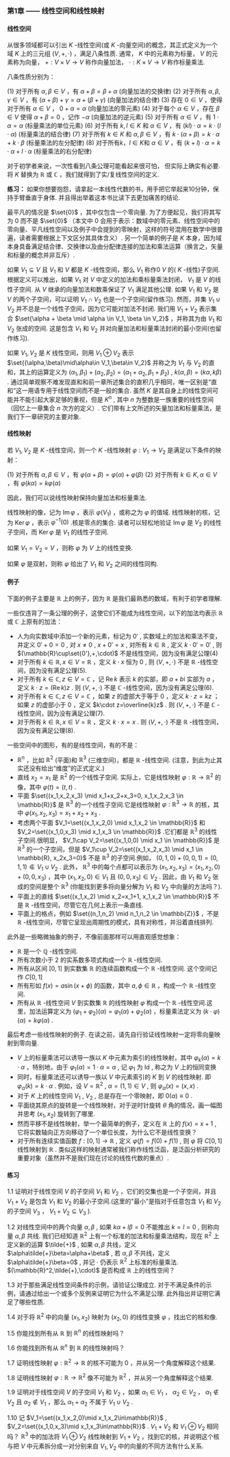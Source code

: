 ### 第1章 —— 线性空间和线性映射

#### 线性空间

从很多领域都可以引出 $K$ -线性空间(或 $K$ -向量空间)的概念，其正式定义为一个域 $K$ 上的三元组 $(V,+,\cdot)$ ，满足八条性质. 通常， $K$ 中的元素称为标量， $V$ 的元素称为向量， $+: V \times V \to V$ 称作向量加法， $\cdot: K \times V \to V$ 称作标量乘法.

八条性质分别为：

(1) 对于所有 $\alpha,\beta \in V$ ，有 $\alpha + \beta = \beta + \alpha$  (向量加法的交换律)
(2) 对于所有 $\alpha,\beta,\gamma \in V$ ，有 $(\alpha + \beta) + \gamma = \alpha + (\beta + \gamma)$  (向量加法的结合律)
(3) 存在 $0 \in V$ ，使得对于所有 $\alpha \in V$ ， $0 + \alpha = \alpha$  (向量加法的零元素)
(4) 对于每个 $\alpha \in V$ ，存在 $\beta \in V$ 使得 $\alpha + \beta = 0$ ，记作 $-\alpha$  (向量加法的逆元素)
(5) 对于所有 $\alpha \in V$ ，有 $1 \cdot \alpha = \alpha$  (标量乘法的单位元素)
(6) 对于所有 $k,l \in K$ 和 $\alpha \in V$ ，有 $(kl) \cdot \alpha = k \cdot (l \cdot \alpha)$  (标量乘法的结合律)
(7) 对于所有 $k \in K$ 和 $\alpha,\beta \in V$ ，有 $k \cdot (\alpha + \beta) = k \cdot \alpha + k \cdot \beta$  (标量乘法的左分配律)
(8) 对于所有$k，l \in K$和 $\alpha \in V$ ，有 $(k + l) \cdot \alpha = k \cdot \alpha + l \cdot \alpha$  (标量乘法的右分配律)

对于初学者来说，一次性看到八条公理可能看起来很可怕， 但实际上确实有必要. 将 $K$ 替换为 $\mathbb{R}$ 或 $\mathbb{C}$ ，我们就得到了实/复线性空间的定义.

**练习：** 如果你想要抱怨，请拿起一本线性代数的书，用手把它举起来10分钟，保持手臂垂直于身体. 并且得出举着这本书比读下去更加痛苦的结论.

最平凡的情况是 $\set{0}$ ，其中仅包含一个零向量. 为了方便起见，我们将其写为 $0$ 而不是 $\set{0}$ （本文中 $0$ 会用于表示：数域中的零元素、线性空间中的零向量、平凡线性空间以及例子中会提到的零映射，这样的符号混用在数学中很普遍，读者需要根据上下文区分其具体含义）. 另一个简单的例子是 $K$ 本身，因为域本身具备满足结合律、交换律以及由分配律连接的加法和乘法运算（换言之，矢量和标量的概念并非互斥）.

如果 $V_1 \subseteq V$ 且 $V_1$ 和 $V$ 都是 $K$ -线性空间，那么 $V_1$ 称作0 $V$ 的( $K$ -线性)子空间. 根据定义可以推出，如果 $V_1$ 对 $V$ 中定义的加法和乘标量乘法封闭， $V_1$ 是 $V$ 的线性子空间. 从 $V$ 继承的向量加法和数乘保证了 $V_1$ 满足其他公理. 如果 $V_1$ 和 $V_2$ 是 $V$ 的两个子空间，可以证明 $V_1 \cap V_2$ 也是一个子空间(留作练习). 然而，并集 $V_1 \cup V_2$ 并不总是一个线性子空间，因为它可能对加法不封闭. 我们用 $V_1 + V_2$ 表示集合 $\set{\alpha + \beta \mid \alpha \in V_1, \beta \in V_2}$ ，并称其为由 $V_1$ 和 $V_2$ 张成的空间. 这是包含 $V_1$ 和 $V_2$ 并对向量加法和标量乘法封闭的最小空间(也留作练习).

如果 $V_1,V_2$ 是 $K$ 线性空间，则用 $V_1\oplus V_2$ 表示 $\set{(\alpha,\beta)\mid\alpha\in V_1,\beta\in V_2}$ 并称之为 $V_1$ 与 $V_2$ 的直和，其上的运算定义为 $(\alpha_1,\beta_1)+(\alpha_2,\beta_2)=(\alpha_1+\alpha_2,\beta_1+\beta_2)$ ,  $k(\alpha,\beta)=(k\alpha,k\beta)$ . 通过简单观察不难发现直和和前一章所述集合的直积几乎相同，唯一区别是“直和”这一用语专用于线性空间而不是一般的集合. 虽然 $K$ 是其自身上的线性空间可能并不能引起大家足够的重视，但是 $K^n$ , 其中 $n$ 为整数是一族重要的线性空间（回忆上一章集合 $n$ 次方的定义）. 它们带有上文所述的矢量加法和标量乘法，是我们下一章研究的主要对象.

#### 线性映射

若 $V_1,V_2$ 是 $K$ -线性空间，则一个 $K$ -线性映射 $\varphi: V_1\to V_2$ 是满足以下条件的映射：

(1) 对于所有 $\alpha,\beta\in V$ ，有 $\varphi(\alpha+\beta)=\varphi(\alpha)+\varphi(\beta)$ 
(2) 对于所有 $k\in K,\alpha\in V$ ，有 $\varphi(k\alpha)=k\varphi(\alpha)$ 

因此，我们可以说线性映射保持向量加法和标量乘法.

线性映射的像，记为 $\mathrm{Im}\,\varphi$ ，表示 $\varphi(V_1)$ ，或称之为 $\varphi$ 的值域. 线性映射的核，记为 $\mathrm{Ker}\,\varphi$ ，表示 $\varphi^{-1}(0)$ .核是零点的集合. 读者可以轻松地验证 $\mathrm{Im}\,\varphi$ 是 $V_2$ 的线性子空间，而 $\mathrm{Ker}\,\varphi$ 是 $V_1$ 的线性子空间.

如果 $V_1=V_2=V$ ，则称 $\varphi$ 为 $V$ 上的线性变换.

如果 $\varphi$ 是双射，则称 $\varphi$ 给出了 $V_1$ 和 $V_2$ 之间的线性同构.

#### 例子

下面的例子主要是 $\mathbb{R}$ 上的例子，因为 $\mathbb{R}$ 是我们最熟悉的数域，有利于初学者理解.

一些仅违背了一条公理的例子，这使它们不能成为线性空间，以下的加法均表示 $\mathbb{R}$ 或 $\mathbb{C}$ 上原有的加法：

- 人为向实数域中添加一个新的元素，标记为  $0'$ , 实数域上的加法和乘法不变，并定义  $0'+0=0$ , 对  $x\ne 0$ ,  $x+0'=x$ , 对所有  $k\in\mathbb{R}$ , 定义  $k\cdot 0'=0'$ , 则  $(\mathbb{R}\cup\set{0'},+,\cdot)$  不是线性空间，因为没有满足公理(4)
- 对于所有 $k\in\mathbb{R},x\in V=\mathbb{R}$ ，定义 $k\cdot x$ 恒为 $0$ , 则 $(V,+,\cdot)$ 不是 $\mathbb{R}$ -线性空间，因为没有满足公理(5).
- 对于所有 $k\in\mathbb{C},z\in V=\mathbb{C}$ ，记 $\mathrm{Re}\,k$ 表示 $k$ 的实部，即 $a+b\mathrm{i}$ 实部为 $a$ ，定义 $k\cdot z=(\mathrm{Re}\,k)z$ . 则 $(V,+,\cdot)$ 不是 $\mathbb{C}$ -线性空间，因为没有满足公理(6).
- 对于所有 $k\in\mathbb{C},z\in V=\mathbb{C}$ ，如果 $z$ 的虚部大于等于 $0$ ，定义 $k\cdot z=kz$ ；如果 $z$ 的虚部小于 $0$ ，定义 $k\cdot z=\overline{k}z$ . 则 $(V,+,\cdot)$ 不是 $\mathbb{C}$ -线性空间，因为没有满足公理(7).
- 对于所有 $k\in\mathbb{R},x\in V=\mathbb{R}$ ，定义 $k\cdot x=x$ . 则 $(V,+,\cdot)$ 不是 $\mathbb{R}$ -线性空间，因为没有满足公理(8).

一些空间中的图形，有的是线性空间，有的不是：

-  $\mathbb{R}^n$ ，比如 $\mathbb{R}^2$ (平面)和 $\mathbb{R}^3$ (三维空间)，都是 $\mathbb{R}$ -线性空间. (注意，到此为止其实还没有给出“维度”的正式定义.)
- 直线 $x_2=x_1$ 是 $\mathbb{R}^2$ 的一个线性子空间. 实际上，它是线性映射 $\varphi:\mathbb{R}\to\mathbb{R}^2$ 的像，其中 $\varphi(t) = (t,t)$ .
- 平面 $\set{(x_1,x_2,x_3) \mid x_1+x_2+x_3=0, x_1,x_2,x_3 \in \mathbb{R}}$ 是 $\mathbb{R}^3$ 的一个线性子空间.它是线性映射 $\varphi:\mathbb{R}^3\to \mathbb{R}$ 的核，其中 $\varphi(x_1,x_2,x_3) = x_1+x_2+x_3$ .
- 考虑两个平面 $V_1=\set{(x_1,x_2,0) \mid x_1,x_2 \in \mathbb{R}}$ 和 $V_2=\set{(x_1,0,x_3) \mid x_1,x_3 \in \mathbb{R}}$ .它们都是 $\mathbb{R}^3$ 的线性子空间.很明显， $V_1\cap V_2=\set{(x_1,0,0) \mid x_1 \in \mathbb{R}}$ 是 $\mathbb{R}^3$ 的一个子空间，但是 $V_1\cup V_2=\set{(x_1,x_2,x_3) \mid x_1 \in \mathbb{R}, x_2x_3=0}$ 不是 $\mathbb{R}^3$ 的子空间.例如， $(0,1,0)+(0,0,1)=(0,1,1) \notin V_1\cup V_2$ . 此外， $\mathbb{R}^3$ 中的每个点都可以表示为 $(x_1,x_2,x_3)=(x_1,x_2,0)+(0,0,x_3)$ ，其中 $(x_1,x_2,0) \in V_1$ 且 $(0,0,x_3) \in V_2$ . 因此，由 $V_1$ 和 $V_2$ 张成的空间是整个 $\mathbb{R}^3$ (你能找到更多将向量分解为 $V_1$ 和 $V_2$ 中向量的方法吗？).
- 平面上的直线 $\set{(x_1,x_2) \mid x_2=x_1+1, x_1,x_2 \in \mathbb{R}}$ 不是 $\mathbb{R}$ -线性空间，尽管它在几何上表示一条直线.
- 平面上的格点，例如 $\set{(n_1,n_2) \mid n_1,n_2 \in \mathbb{Z}}$ ，不是 $\mathbb{R}$ -线性空间，尽管它呈现出周期性的模式，具有对称性，并沿着直线排列.

此外是一些略微抽象的例子，不像前面那样可以用直观感觉想象：

-  $\mathbb{R}$ 是一个 $\mathbb{Q}$ -线性空间.
- 所有次数小于 $2$ 的实系数多项式构成一个 $\mathbb{R}$ -线性空间.
- 所有从区间 $[0,1]$ 到实数集 $\mathbb{R}$ 的连续函数构成一个 $\mathbb{R}$ -线性空间. 这个空间记作 $C[0,1]$ 
- 所有形如 $f(x)=a\sin(x+\phi)$ 的函数，其中 $a,\phi\in\mathbb{R}$ ，构成一个 $\mathbb{R}$ -线性空间.
- 所有从 $\mathbb{R}$ -线性空间 $V$ 到实数集 $\mathbb{R}$ 的线性映射 $\varphi$ 构成一个 $\mathbb{R}$ -线性空间.这里，加法运算定义为 $(\varphi_1+\varphi_2)(\alpha)=\varphi_1(\alpha)+\varphi_2(\alpha)$ ，标量乘法定义为 $(k\cdot\varphi)(\alpha)=k\varphi(\alpha)$ .

最后考虑一些线性映射的例子. 在读之前，请先自行验证线性映射一定将零向量映射到零向量.

-  $V$ 上的标量乘法可以诱导一族以 $K$ 中元素为索引的线性映射，其中 $\varphi_k(\alpha)=k\cdot\alpha$ ，特别地，由于 $\varphi_1(\alpha)=1\cdot\alpha=\alpha$ , 记 $\varphi_1$ 为 $\mathrm{Id}$ , 称之为 $V$ 上的恒同变换
- 同时，标量乘法还可以诱导一族以 $V$ 中元素索引的 $K$ 到 $V$ 的线性映射. 即 $\varphi_\alpha(k)=k\cdot \alpha$ . 例如，设 $V=\mathbb{R}^2$ ,  $\alpha=(1,1)\in V$ , 则 $\varphi_\alpha(x)=(x,x)$ .
- 对于 $K$ 上的线性空间 $V_1$ ,  $V_2$ , 总是存在一个零映射，即 $0(\alpha)\equiv 0$ .
- 平面绕其原点的旋转是一个线性映射，对于逆时针旋转 $\theta$ 角的情况，画一幅图并思考 $(x_1,x_2)$ 旋转到了哪里.
- 然而平移不是线性映射，举一个最简单的例子，定义在 $\mathbb{R}$ 上的 $f(x)=x+1$ , 它将实数轴向正方向移动了一个单位长度，为什么它不是线性变换？
- 对于所有连续实值函数 $f:[0,1]\to \mathbb{R}$ , 定义 $\varphi(f)=f(0)+f(1)$ , 则 $\varphi$ 将 $C[0,1]$ 线性映射到 $\mathbb{R}$ . 类似这样的映射通常被我们称作线性泛函，是泛函分析研究的重要对象（虽然并不是我们现在讨论的线性代数的重点）.





#### 练习

 $1.1$  证明对于线性空间 $V$ 的子空间 $V_1$ 和 $V_2$ ，它们的交集也是一个子空间，并且 $V_1+V_2$ 是包含 $V_1$ 和 $V_2$ 的最小子空间.(这里的"最小"是指对于任意包含 $V_1$ 和 $V_2$ 的子空间 $V_3$ ， $V_1+V_2\subseteq V_3$ ).

 $1.2$  对线性空间中的两个向量 $\alpha,\beta$ , 如果 $k\alpha+l\beta=0$ 不能推出 $k=l=0$ , 则称向量 $\alpha,\beta$ 共线. 我们已经知道 $\mathbb{R}^2$ 上有一个标准的加法和标量乘法结构，现在 $\mathbb{R}^2$ 上定义新的运算 $\tilde{+}$ , 如果 $\alpha,\beta$ 共线，定义 $\alpha\tilde{+}\beta=\alpha+\beta$ , 若 $\alpha,\beta$ 不共线，定义 $\alpha\tilde{+}\beta=0$ , 并记  $\cdot$  仍表示 $\mathbb{R}^2$ 上标准的标量乘法.  $(\mathbb{R}^2,\tilde{+},\cdot)$ 是否构成 $\mathbb{R}$ 上的线性空间？

 $1.3$  对于那些满足线性空间条件的示例，请验证公理成立. 对于不满足条件的示例，请通过给出一个或多个反例来证明它为什么不满足公理. 此外指出并证明它满足了哪些性质.

 $1.4$  对于将 $\mathbb{R}^2$ 中的向量 $(x_1, x_2)$ 映射为 $(x_2, 0)$ 的线性变换 $\varphi$ ，找出它的核和像.

 $1.5$  你能找到所有从 $\mathbb{R}$ 到 $\mathbb{R}^n$ 的线性映射吗？

 $1.6$  你能找到所有从 $\mathbb{R}^n$ 到 $\mathbb{R}$ 的线性映射吗？

 $1.7$  证明线性映射 $\varphi: \mathbb{R}^2 \to \mathbb{R}$ 的核不可能为 ${0}$ ，并从另一个角度解释这个结果.

 $1.8$  证明线性映射 $\varphi: \mathbb{R} \to \mathbb{R}^2$ 像不可能为 $\mathbb{R}^2$ ，并从另一个角度解释这个结果.

 $1.9$  证明对于线性空间 $V$ 的子空间 $V_1$ 和 $V_2$ ，如果 $\alpha_1 \in V_1$ ， $\alpha_2 \in V_2$ ， $\alpha_1 \notin V_2$ 且 $\alpha_2 \notin V_1$ ，那么 $\alpha_1 + \alpha_2$ 不属于 $V_1 \cup V_2$ .

 $1.10$  记 $V_1=\set{(x_1,x_2,0)\mid x_1,x_2\in\mathbb{R}}$ ,  $V_2=\set{(x_1,0,x_3)\mid x_1,x_3\in\mathbb{R}}$ .  $V_1+V_2$ 和 $V_1\oplus V_2$ 相同吗？ $\mathbb{R}^3$ 中的加法将 $V_1\oplus V_2$ 线性映射到 $V_1+V_2$ ，找到它的核，并说明这个核与把 $V$ 中元素拆分成一对分别来自 $V_1,V_2$ 中的向量的不同方法有什么关系.
